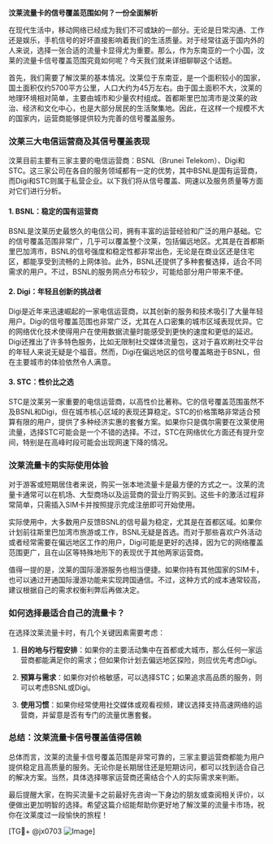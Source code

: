**汶莱流量卡的信号覆盖范围如何？一份全面解析**

在现代生活中，移动网络已经成为我们不可或缺的一部分。无论是日常沟通、工作还是娱乐，手机信号的好坏直接影响着我们的生活质量。对于经常往返于国内外的人来说，选择一张合适的流量卡显得尤为重要。那么，作为东南亚的一个小国，汶莱的流量卡信号覆盖范围究竟如何呢？今天我们就来详细聊聊这个话题。

首先，我们需要了解汶莱的基本情况。汶莱位于东南亚，是一个面积较小的国家，国土面积仅约5700平方公里，人口大约为45万左右。由于国土面积不大，汶莱的地理环境相对简单，主要由城市和少量农村组成。首都斯里巴加湾市是汶莱的政治、经济和文化中心，也是大部分居民的生活聚集地。因此，在这样一个规模不大的国家内，运营商能够提供较为完善的信号覆盖服务。

### **汶莱三大电信运营商及其信号覆盖表现**

汶莱目前主要有三家主要的电信运营商：BSNL（Brunei Telekom）、Digi和STC。这三家公司在各自的服务领域都有一定的优势，其中BSNL是国有运营商，而Digi和STC则属于私营企业。以下我们将从信号覆盖、网速以及服务质量等方面对它们进行分析。

#### **1. BSNL：稳定的国有运营商**
BSNL是汶莱历史最悠久的电信公司，拥有丰富的运营经验和广泛的用户基础。它的信号覆盖范围非常广，几乎可以覆盖整个汶莱，包括偏远地区。尤其是在首都斯里巴加湾市，BSNL的信号强度和稳定性都非常出色，无论是在商业区还是住宅区，都能享受到流畅的上网体验。此外，BSNL还提供了多种套餐选择，适合不同需求的用户。不过，BSNL的服务网点分布较少，可能给部分用户带来不便。

#### **2. Digi：年轻且创新的挑战者**
Digi是近年来迅速崛起的一家电信运营商，以其创新的服务和技术吸引了大量年轻用户。Digi的信号覆盖范围也非常广泛，尤其在人口密集的城市区域表现优异。它的网络优化技术使得用户在使用数据流量时能感受到更快的速度和更低的延迟。Digi还推出了许多特色服务，比如无限制社交媒体流量包，这对于喜欢刷社交平台的年轻人来说无疑是个福音。然而，Digi在偏远地区的信号覆盖略逊于BSNL，但在主要城市的体验依然令人满意。

#### **3. STC：性价比之选**
STC是汶莱另一家重要的电信运营商，以高性价比著称。它的信号覆盖范围虽然不及BSNL和Digi，但在城市核心区域的表现还算稳定。STC的价格策略非常适合预算有限的用户，提供了多种经济实惠的套餐方案。如果你只是偶尔需要在汶莱使用流量，选择STC可能会是一个不错的选择。不过，STC在网络优化方面还有提升空间，特别是在高峰时段可能会出现网速下降的情况。

### **汶莱流量卡的实际使用体验**

对于游客或短期居住者来说，购买一张本地流量卡是最方便的方式之一。汶莱的流量卡通常可以在机场、大型商场以及运营商的营业厅购买到。这些卡的激活过程非常简单，只需插入SIM卡并按照提示完成注册即可开始使用。

实际使用中，大多数用户反馈BSNL的信号最为稳定，尤其是在首都区域。如果你计划前往斯里巴加湾市旅游或工作，BSNL无疑是首选。而对于那些喜欢户外活动或者经常需要在偏远地区工作的用户，Digi可能是更好的选择，因为它的网络覆盖范围更广，且在山区等特殊地形下的表现优于其他两家运营商。

值得一提的是，汶莱的国际漫游服务也相当便捷。如果你持有其他国家的SIM卡，也可以通过开通国际漫游功能来实现跨国通信。不过，这种方式的成本通常较高，建议根据自己的需求权衡利弊后再做决定。

### **如何选择最适合自己的流量卡？**

在选择汶莱流量卡时，有几个关键因素需要考虑：

1. **目的地与行程安排**：如果你的主要活动集中在首都或大城市，那么任何一家运营商都能满足你的需求；但如果你计划去偏远地区探险，则应优先考虑Digi。
   
2. **预算与需求**：如果你对价格敏感，可以选择STC；如果追求高品质的服务，则可以考虑BSNL或Digi。

3. **使用习惯**：如果你经常使用社交媒体或观看视频，建议选择支持高速网络的运营商，并留意是否有专门的流量优惠套餐。

### **总结：汶莱流量卡信号覆盖值得信赖**

总体而言，汶莱的流量卡信号覆盖范围是非常可靠的，三家主要运营商都能为用户提供稳定且高质量的服务。无论你是长期居住还是短期访问，都可以找到适合自己的解决方案。当然，具体选择哪家运营商还需结合个人的实际需求来判断。

最后提醒大家，在购买流量卡之前最好先咨询一下身边的朋友或查阅相关评价，以便做出更加明智的选择。希望这篇介绍能帮助你更好地了解汶莱的流量卡市场，祝你在汶莱度过一段愉快的旅程！

[TG💪+ @jx0703 ![Image](https://github.com/user-attachments/assets/dbca1d08-cadb-493c-b0ec-ad6f7a83f270)]